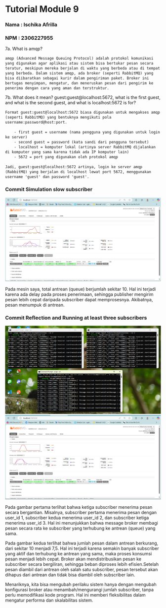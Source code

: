 # Tutorial Module 9
### Nama : Ischika Afrilla
### NPM : 2306227955

7a. What is amqp? 

    amqp (Advanced Message Queuing Protocol) adalah protokol komunikasi yang digunakan agar aplikasi atau sistem bisa bertukar pesan secara teratur, meskipun mereka berjalan di waktu yang berbeda atau di tempat yang berbeda. Dalam sistem amqp, ada broker (seperti RabbitMQ) yang bisa diibaratkan sebagai kurir dalam pengiriman paket. Broker ini bertugas menyimpan, mengatur, dan meneruskan pesan dari pengirim ke penerima dengan cara yang aman dan terstruktur.

7b. What does it mean? guest:guest@localhost:5672, what is the first guest, and what is the second guest, and what is localhost:5672 is for?  

    Format guest:guest@localhost:5672 biasa digunakan untuk mengakses amqp (seperti RabbitMQ) yang bentuknya mengikuti pola username:password@host:port.

        - first guest = username (nama pengguna yang digunakan untuk login ke server)
        - second guest = password (kata sandi dari pengguna tersebut)
        - localhost = komputer lokal (artinya server RabbitMQ dijalankan di komputer yang sama karena tidak ada IP komputer lain)
        - 5672 = port yang digunakan oleh protokol amqp

    Jadi, guest:guest@localhost:5672 artinya, login ke server amqp (RabbitMQ) yang berjalan di localhost lewat port 5672, menggunakan username 'guest' dan password 'guest'.

### Commit Simulation slow subscriber
![Simulation slow subscriber](images/Screenshot%202025-05-06%20102912.png)

Pada mesin saya, total antrean (queue) berjumlah sekitar 10. Hal ini terjadi karena ada delay pada proses penerimaan, sehingga publisher mengirim pesan lebih cepat daripada subscriber dapat memprosesnya. Akibatnya, pesan menumpuk di antrean.

### Commit Reflection and Running at least three subscribers
![Reflection and Running at least three subscribers](images/Screenshot%202025-05-06%20104718.png)
![Reflection and Running at least three subscribers](images/Screenshot%20(1073).png)

Pada gambar pertama terlihat bahwa ketiga subscriber menerima pesan secara bergantian. Misalnya, subscriber pertama menerima pesan dengan user_id 1, subscriber kedua menerima user_id 2, dan subscriber ketiga menerima user_id 3. Hal ini menunjukkan bahwa message broker membagi pesan secara rata ke subscriber yang terhubung ke antrean (queue) yang sama.

Pada gambar kedua terlihat bahwa jumlah pesan dalam antrean berkurang, dari sekitar 10 menjadi 7,5. Hal ini terjadi karena semakin banyak subscriber yang aktif dan terhubung ke antrean yang sama, maka proses konsumsi pesan menjadi lebih cepat. Broker akan mendistribusikan pesan ke subscriber secara bergiliran, sehingga beban diproses lebih efisien.Setelah pesan diambil dari antrean oleh salah satu subscriber, pesan tersebut akan dihapus dari antrean dan tidak bisa diambil oleh subscriber lain.

Menariknya, kita bisa mengubah perilaku sistem hanya dengan mengubah konfigurasi broker atau menambah/mengurangi jumlah subscriber, tanpa perlu memodifikasi kode program. Hal ini memberi fleksibilitas dalam mengatur performa dan skalabilitas sistem.